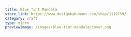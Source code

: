 ```yaml
---
title: Blue Tint Mandala
store_link: https://www.designbyhumans.com/shop/1119759/
category: craft
type: micro
previewimage: /images/blue-tint-mandala/cover.png
---
```

